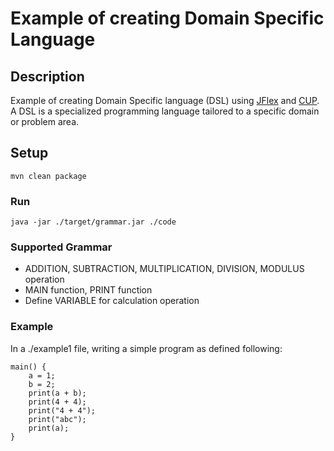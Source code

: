 # Example of creating Domain Specific Language

## Description
Example of creating Domain Specific language (DSL) using [JFlex](https://jflex.de/) and [CUP](https://www2.cs.tum.edu/projects/cup/examples.php).  
A DSL is a specialized programming language tailored to a specific domain or problem area.

## Setup
```shell
mvn clean package
```

### Run
```shell
java -jar ./target/grammar.jar ./code
```

### Supported Grammar
* ADDITION, SUBTRACTION, MULTIPLICATION, DIVISION, MODULUS operation
* MAIN function, PRINT function
* Define VARIABLE for calculation operation

### Example
In a ./example1 file, writing a simple program as defined following:
```shell
main() {
    a = 1;
    b = 2;
    print(a + b);
    print(4 + 4);
    print("4 + 4");
    print("abc");
    print(a);
}
```